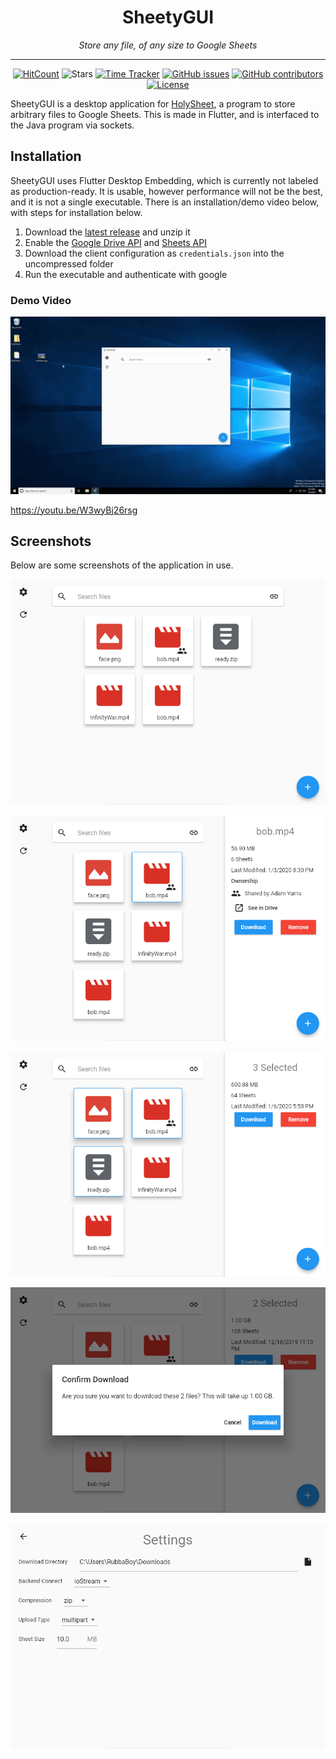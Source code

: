 <h1 align="center">SheetyGUI</h1>
<p align="center"><i>Store any file, of any size to Google Sheets</i></p>
<hr><p align="center">
  <a href="http://hits.dwyl.io/RubbaBoy/HolySheet"><img alt="HitCount" src="http://hits.dwyl.io/RubbaBoy/https://wakatime.com/badge/github/RubbaBoy/SheetyGUI.svg.svg" /></a>
  <img alt="Stars" src="https://img.shields.io/github/stars/RubbaBoy/SheetyGUI.svg?label=Stars&style=flat" />
  <a href="https://wakatime.com/badge/github/RubbaBoy/SheetyGUI"><img alt="Time Tracker" src="https://wakatime.com/badge/github/RubbaBoy/SheetyGUI.svg"/></a>
  <a href="https://github.com/RubbaBoy/SheetyGUI/issues"><img alt="GitHub issues" src="https://img.shields.io/github/issues/RubbaBoy/SheetyGUI.svg"/></a>
  <a href="https://github.com/RubbaBoy/SheetyGUI/graphs/contributors"><img alt="GitHub contributors" src="https://img.shields.io/github/contributors/RubbaBoy/SheetyGUI"></a>
  <a href="https://github.com/RubbaBoy/SheetyGUI/blob/master/LICENSE.txt"><img src="https://img.shields.io/github/license/RubbaBoy/SheetyGUI.svg" alt="License"/></a>
</p>

SheetyGUI is a desktop application for [HolySheet](https://github.com/RubbaBoy/HolySheet), a program to store arbitrary files to Google Sheets. This is made in Flutter, and is interfaced to the Java program via sockets.

## Installation

SheetyGUI uses Flutter Desktop Embedding, which is currently not labeled as production-ready. It is usable, however performance will not be the best, and it is not a single executable. There is an installation/demo video below, with steps for installation below.

1. Download the [latest release](https://github.com/RubbaBoy/SheetyGUI/releases/latest) and unzip it
2. Enable the [Google Drive API](https://developers.google.com/drive/api/v3/quickstart/java) and [Sheets API](https://developers.google.com/sheets/api/quickstart/java)
3. Download the client configuration as `credentials.json` into the uncompressed folder
4. Run the executable and authenticate with google

### Demo Video

[![HolySheet Installation/Demo](screenshots/Thumbnail.png)](https://youtu.be/W3wyBj26rsg)

https://youtu.be/W3wyBj26rsg

## Screenshots

Below are some screenshots of the application in use.

![Screenshot 1](screenshots/Screenshot1.png)

![Screenshot 2](screenshots/Screenshot2.png)

![Screenshot 3](screenshots/Screenshot3.png)

![Screenshot 4](screenshots/Screenshot4.png)

![Screenshot 5](screenshots/Screenshot5.png)

